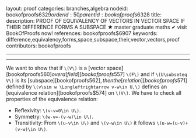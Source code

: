 layout: proof
categories: branches,algebra
nodeid: bookofproofs$6329
orderid: 50
parentid: bookofproofs$6328
title: 
description: PROOF OF EQUIVALENCY OF VECTORS IN VECTOR SPACE IF THEIR DIFFERENCE FORMS A SUBSPACE &#9733; master graduate maths &#10004; visit BookOfProofs now!
references: bookofproofs$6907
keywords: difference,equivalency,forms,space,subspace,their,vector,vectors,proof
contributors: bookofproofs

---


---

We want to show that if `\(V\)` is a [vector space][bookofproofs$560] over a  [field][bookofproofs$557]  `\(F\)` and if `\(U\subseteq V\)` is its [subspace][bookofproofs$562], then the [relation][bookofproofs$571] defined by `\(v\sim w \Longleftrightarrow v-w\in U,\)` defines an [equivalence relation][bookofproofs$574] on `\(V\)`. We have to check all properties of the equivalence relation:

* Reflexivity: `\(v-v=0\in U\)`.
* Symmetry: `\(w-v=-(v-w)\in U\)`.
* Transitivity: From `\(u-v\in U\)` and `\(v-w\in U\)` it follows `\(u-w=(u-v)+(v-w)\in U\)`.
